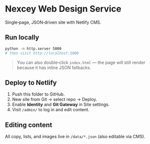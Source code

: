 # Nexcey Web Design Service

Single‑page, JSON‑driven site with Netlify CMS.

## Run locally
```bash
python -m http.server 5000
# then visit http://localhost:5000
```
> You can also double‑click `index.html` — the page will still render because it has inline JSON fallbacks.

## Deploy to Netlify
1. Push this folder to GitHub.
2. New site from Git → select repo → Deploy.
3. Enable **Identity** and **Git Gateway** in Site settings.
4. Visit `/admin/` to log in and edit content.

## Editing content
All copy, lists, and images live in `/data/*.json` (also editable via CMS).